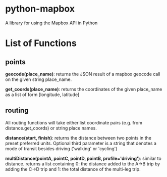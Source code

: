 # python-mapbox
A library for using the Mapbox API in Python

<h1>List of Functions</h1>

<h2>points</h2>
<b>geocode(place_name)</b>: returns the JSON result of a mapbox geocode call on the given string place_name.

<b>get_coords(place_name)</b>: returns the coordinates of the given place_name as a list of form [longitude, latitude]

<h2>routing</h2>
All routing functions will take either list coordinate pairs (e.g. from distance.get_coords) or string place names.


<b>distance(start, finish)</b>: returns the distance between two points in the preset preferred units. Optional third parameter is a string that denotes a mode of transit besides driving ('walking' or 'cycling')

<b>multiDistance(pointA, pointC, pointD, pointB, profile='driving')</b>: similar to distance. returns a list containing 0: the distance added to the A->B trip by adding the C->D trip and 1: the total distance of the multi-leg trip.
